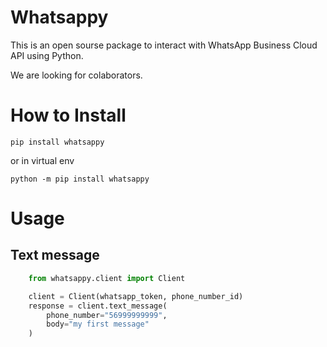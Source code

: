 # Whatsappy

This is an open sourse package to interact with WhatsApp Business Cloud API using Python.

We are looking for colaborators.

# How to Install

```pip install whatsappy```

or in virtual env

```python -m pip install whatsappy```

# Usage

## Text message

```py
    from whatsappy.client import Client

    client = Client(whatsapp_token, phone_number_id)
    response = client.text_message(
        phone_number="56999999999",
        body="my first message"
    )
```
